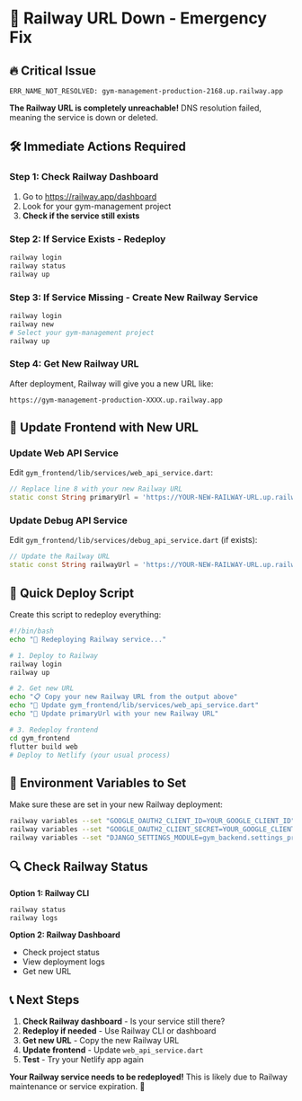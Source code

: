 # 🚨 Railway URL Down - Emergency Fix

## 🔥 **Critical Issue**
```
ERR_NAME_NOT_RESOLVED: gym-management-production-2168.up.railway.app
```

**The Railway URL is completely unreachable!** DNS resolution failed, meaning the service is down or deleted.

## 🛠️ **Immediate Actions Required**

### **Step 1: Check Railway Dashboard**
1. Go to https://railway.app/dashboard
2. Look for your gym-management project
3. **Check if the service still exists**

### **Step 2: If Service Exists - Redeploy**
```bash
railway login
railway status
railway up
```

### **Step 3: If Service Missing - Create New Railway Service**
```bash
railway login
railway new
# Select your gym-management project
railway up
```

### **Step 4: Get New Railway URL**
After deployment, Railway will give you a new URL like:
```
https://gym-management-production-XXXX.up.railway.app
```

## 🔧 **Update Frontend with New URL**

### **Update Web API Service**
Edit `gym_frontend/lib/services/web_api_service.dart`:

```dart
// Replace line 8 with your new Railway URL
static const String primaryUrl = 'https://YOUR-NEW-RAILWAY-URL.up.railway.app/api';
```

### **Update Debug API Service**
Edit `gym_frontend/lib/services/debug_api_service.dart` (if exists):

```dart
// Update the Railway URL
static const String railwayUrl = 'https://YOUR-NEW-RAILWAY-URL.up.railway.app/api';
```

## 🚀 **Quick Deploy Script**

Create this script to redeploy everything:

```bash
#!/bin/bash
echo "🚀 Redeploying Railway service..."

# 1. Deploy to Railway
railway login
railway up

# 2. Get new URL
echo "📋 Copy your new Railway URL from the output above"
echo "🔧 Update gym_frontend/lib/services/web_api_service.dart"
echo "🔧 Update primaryUrl with your new Railway URL"

# 3. Redeploy frontend
cd gym_frontend
flutter build web
# Deploy to Netlify (your usual process)
```

## 🎯 **Environment Variables to Set**

Make sure these are set in your new Railway deployment:

```bash
railway variables --set "GOOGLE_OAUTH2_CLIENT_ID=YOUR_GOOGLE_CLIENT_ID"
railway variables --set "GOOGLE_OAUTH2_CLIENT_SECRET=YOUR_GOOGLE_CLIENT_SECRET"
railway variables --set "DJANGO_SETTINGS_MODULE=gym_backend.settings_production"
```

## 🔍 **Check Railway Status**

**Option 1: Railway CLI**
```bash
railway status
railway logs
```

**Option 2: Railway Dashboard**
- Check project status
- View deployment logs
- Get new URL

## 📞 **Next Steps**

1. **Check Railway dashboard** - Is your service still there?
2. **Redeploy if needed** - Use Railway CLI or dashboard
3. **Get new URL** - Copy the new Railway URL
4. **Update frontend** - Update `web_api_service.dart`
5. **Test** - Try your Netlify app again

**Your Railway service needs to be redeployed!** This is likely due to Railway maintenance or service expiration. 🚨